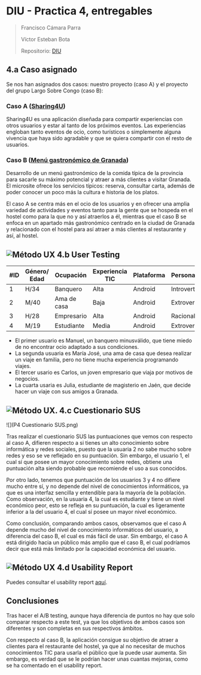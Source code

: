 # DIU - Practica 4, entregables

> Francisco Cámara Parra
>
> Víctor Esteban Bota
>
> Repositorio: [DIU](https://github.com/quepereza/DIU)

##  4.a Caso asignado

Se nos han asignados dos casos: nuestro proyecto (caso A) y el proyecto del grupo Largo Sobre Congo (caso B):

### Caso A ([Sharing4U](https://github.com/quepereza/DIU))

Sharing4U es una aplicación diseñada para compartir experiencias con otros usuarios y estar al tanto de los próximos eventos. Las experiencias engloban tanto eventos de ocio, como turísticos o simplemente alguna vivencia que haya sido agradable y que se quiera compartir con el resto de usuarios.

### Caso B ([Menú gastronómico de Granada](https://github.com/wastedDavid/DIU))

Desarrollo de un menú gastronómico de la comida típica de la provincia para sacarle su máximo potencial y atraer a más clientes a visitar Granada. El microsite ofrece los servicios típicos: reserva, consultar carta, además de poder conocer un poco más la cultura e historia de los platos.



El caso A se centra más en el ocio de los usuarios y en ofrecer una amplia variedad de actividades y eventos tanto para la gente que se hospeda en el hostel como para la que no y así atraerlos a él, mientras que el caso B se enfoca en un apartado más gastronómico centrado en la ciudad de Granada y relacionado con el hostel para así atraer a más clientes al restaurante y así, al hostel.

## ![Método UX](/home/paco/Descargas/DIU/img/usability-testing.png) 4.b User Testing

| #ID  | Género/ Edad | Ocupación   | Experiencia TIC | Plataforma | Personalidad | Test | SUS SCORE |
| ---- | ------------ | ----------- | --------------- | ---------- | ------------ | ---- | --------- |
| 1    | H/34         | Banquero    | Alta            | Android    | Introvertido | A    | 82.5      |
| 2    | M/40         | Ama de casa | Baja            | Android    | Extrovertida | A    | 55        |
| 3    | H/28         | Empresario  | Alta            | Android    | Racional     | B    | 72.5      |
| 4    | M/19         | Estudiante  | Media           | Android    | Extrovertida | B    | 67.5      |

- El primer usuario es Manuel, un banquero minusválido, que tiene miedo de no encontrar ocio adaptado a sus condiciones.
- La segunda usuaria es María José, una ama de casa que desea realizar un viaje en familia, pero no tiene mucha experiencia programando viajes.
- El tercer usario es Carlos, un joven empresario que viaja por motivos de negocios.
- La cuarta usaria es Julia, estudiante de magisterio en Jaén, que decide hacer un viaje con sus amigos a Granada.

## ![Método UX](/home/paco/Descargas/DIU/img/Survey.png). 4.c Cuestionario SUS

![](P4 Cuestionario SUS.png)

Tras realizar el cuestionario SUS las puntuaciones que vemos con respecto al caso A, difieren respecto a si tienes un alto conocimiento sobre informática y redes sociales, puesto que la usuaria 2 no sabe mucho sobre redes y eso se ve reflejado en su puntuación. Sin embargo, el usuario 1, el cual sí que posee un mayor conocimiento sobre redes, obtiene una puntuación alta siendo probable que recomiende el uso a sus conocidos.

Por otro lado, tenemos que puntuación de los usuarios 3 y 4 no difiere mucho entre sí, y no depende del nivel de conocimientos informáticos, ya que es una interfaz sencilla y entendible para la mayoría de la población. Como observación, en la usuaria 4, la cual es estudiante y tiene un nivel económico peor, esto se refleja en su puntuación, la cual es ligeramente inferior a la del usuario 4, el cual sí posee un mayor nivel económico.

Como conclusión, comparando ambos casos, observamos que el caso A depende mucho del nivel de conocimiento informáticos del usuario, a diferencia del caso B, el cual es más fácil de usar. Sin embargo, el caso A está dirigido hacia un público más amplio que el caso B, el cual podríamos decir que está más limitado por la capacidad económica del usuario.

## ![Método UX](/home/paco/Descargas/DIU/img/usability-report.png) 4.d Usability Report

Puedes consultar el usability report [aquí]().

## Conclusiones

Tras hacer el A/B testing, aunque haya diferencia de puntos no hay que solo comparar respecto a este test, ya que los objetivos de ambos casos son diferentes y son completas en sus respectivos ámbitos.

Con respecto al caso B, la aplicación consigue su objetivo de atraer a clientes para el restaurante del hostel, ya que al no necesitar de muchos conocimientos TIC para usarla el público que la puede usar aumenta. Sin embargo, es verdad que se le podrían hacer unas cuantas mejoras, como se ha comentado en el usability report.